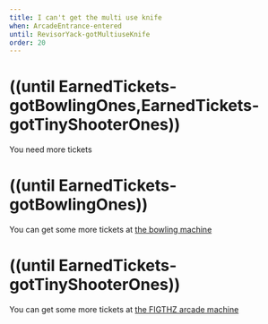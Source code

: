 ```yaml
---
title: I can't get the multi use knife
when: ArcadeEntrance-entered
until: RevisorYack-gotMultiuseKnife
order: 20
---
```


# ((until EarnedTickets-gotBowlingOnes,EarnedTickets-gotTinyShooterOnes))
You need more tickets

# ((until EarnedTickets-gotBowlingOnes))
You can get some more tickets at [the bowling machine](bowling-machine)

# ((until EarnedTickets-gotTinyShooterOnes))
You can get some more tickets at [the FIGTHZ arcade machine](arcade-machine)